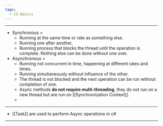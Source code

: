 ```yaml
---
tags:
  - CS-Basics
---
```

---
- Synchronous = 
	- Running at the same time or rate as something else.
	- Running one after another, 
	- Running process that blocks the thread until the operation is complete. Nothing else can be done without one over.
- Asynchronous = 
	- Running not concurrent in time, happening at different rates and times.
	- Running simultaneously without influence of the other.
	- The thread is not blocked and the next operation can be run without completion of one.
	- Async methods **do not require multi-threading**, they do not run on a new thread but are run on [[Synchronization Context]].
	- 
--- 
- [[Task]] are used to perform Async operations in c#
---
